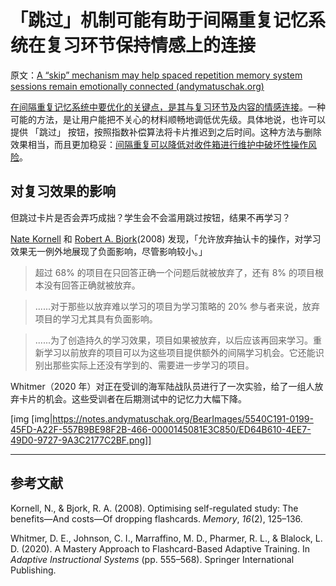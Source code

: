 # 「跳过」机制可能有助于间隔重复记忆系统在复习环节保持情感上的连接

原文：[A “skip” mechanism may help spaced repetition memory system sessions remain emotionally connected (andymatuschak.org)](https://notes.andymatuschak.org/z4xgge5NF7AmCJKrsghgYmzaXKcM5hM8P8vnn)

[在间隔重复记忆系统中要优化的关键点，是其与复习环节及内容的情感连接](https://notes.andymatuschak.org/z64si3kA3bkCgz3Bsr5YNWsAAQUR2pmXab63T)。一种可能的方法，是让用户能把不关心的材料顺畅地调低优先级。具体地说，也许可以提供 「跳过」 按钮，按照指数补偿算法将卡片推迟到之后时间。这种方法与删除效果相当，而且更加稳妥：[间隔重复可以降低对收件箱进行维护中破坏性操作风险](https://notes.andymatuschak.org/z7yRMBXGc81KkUwLxefodzfnnfKXx63vXzP88)。

## 对复习效果的影响

但跳过卡片是否会弄巧成拙？学生会不会滥用跳过按钮，结果不再学习？

[Nate Kornell](https://notes.andymatuschak.org/z88ihqREJVzHg3iwR7cRee4ZNevQvDYSzj7Zw) 和 [Robert A. Bjork](https://notes.andymatuschak.org/zcHyJy8EutFjUfJcEUw7sYLJ4UVTmR3NDsYS)(2008) 发现，「允许放弃抽认卡的操作，对学习效果无一例外地展现了负面影响，尽管影响较小。」

> 超过 68% 的项目在只回答正确一个问题后就被放弃了，还有 8% 的项目根本没有回答正确就被放弃。

> ......对于那些以放弃难以学习的项目为学习策略的 20% 参与者来说，放弃项目的学习尤其具有负面影响。

> ......为了创造持久的学习效果，项目如果被放弃，以后应该再回来学习。重新学习以前放弃的项目可以为这些项目提供额外的间隔学习机会。它还能识别出那些实际上还没有学到的、需要进一步学习的项目。

Whitmer（2020 年）对正在受训的海军陆战队员进行了一次实验，给了一组人放弃卡片的机会。这些受训者在后期测试中的记忆力大幅下降。

[img [img|https://notes.andymatuschak.org/BearImages/5540C191-0199-45FD-A22F-557B9BE98F2B-466-0000145081E3C850/ED64B610-4EE7-49D0-9727-9A3C2177C2BF.png]]

------

## 参考文献

Kornell, N., & Bjork, R. A. (2008). Optimising self-regulated study: The benefits—And costs—Of dropping flashcards. *Memory*, *16*(2), 125–136.

Whitmer, D. E., Johnson, C. I., Marraffino, M. D., Pharmer, R. L., & Blalock, L. D. (2020). A Mastery Approach to Flashcard-Based Adaptive Training. In *Adaptive Instructional Systems* (pp. 555–568). Springer International Publishing.
